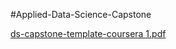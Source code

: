 #Applied-Data-Science-Capstone

[ds-capstone-template-coursera 1.pdf](https://github.com/user-attachments/files/21356725/ds-capstone-template-coursera.1.pdf)
